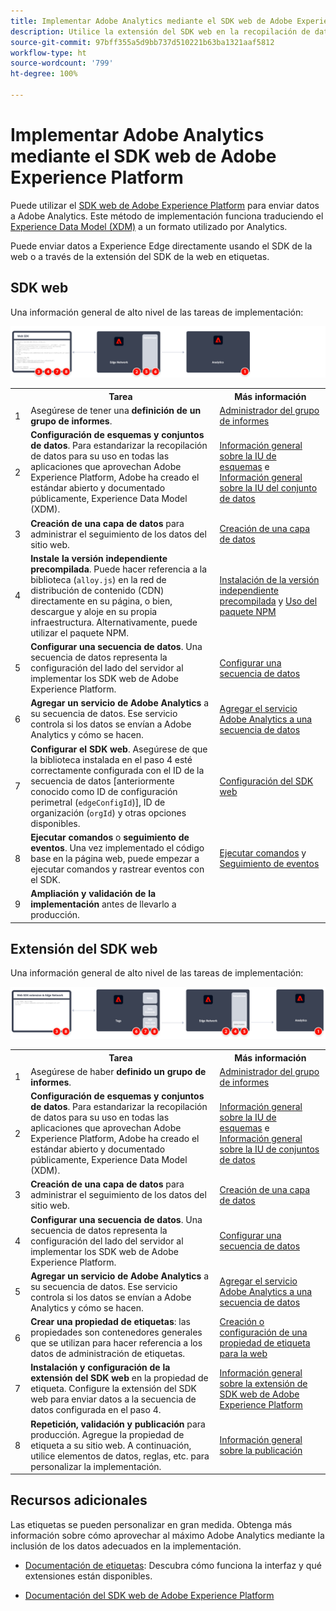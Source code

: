 ```yaml
---
title: Implementar Adobe Analytics mediante el SDK web de Adobe Experience Platform
description: Utilice la extensión del SDK web en la recopilación de datos de Adobe Experience Platform para enviar datos a Adobe Analytics.
source-git-commit: 97bff355a5d9bb737d510221b63ba1321aaf5812
workflow-type: ht
source-wordcount: '799'
ht-degree: 100%

---
```


# Implementar Adobe Analytics mediante el SDK web de Adobe Experience Platform

Puede utilizar el [SDK web de Adobe Experience Platform](https://experienceleague.adobe.com/docs/experience-platform/tags/extensions/client/sdk/overview.html?lang=es) para enviar datos a Adobe Analytics. Este método de implementación funciona traduciendo el [Experience Data Model (XDM)](https://experienceleague.adobe.com/docs/experience-platform/xdm/home.html?lang=es) a un formato utilizado por Analytics.

Puede enviar datos a Experience Edge directamente usando el SDK de la web o a través de la extensión del SDK de la web en etiquetas.

## SDK web

Una información general de alto nivel de las tareas de implementación:

![Implementar Adobe Analytics usando el flujo de trabajo del SDK de la web](../../assets/websdk-annotated.png)

<table style="width:100%">

<tr>
<th style="width:5%"></th><th style="width:60%"><b>Tarea</b></th><th style="width:35%"><b>Más información</b></th>
</tr>

<tr>
<td>1</td>
<td>Asegúrese de tener una <b>definición de un grupo de informes</b>.</td>
<td><a href="../../../admin/admin/c-manage-report-suites/report-suites-admin.md">Administrador del grupo de informes</a></td>
</tr>

<tr>
<td>2</td>
<td><b>Configuración de esquemas y conjuntos de datos</b>. Para estandarizar la recopilación de datos para su uso en todas las aplicaciones que aprovechan Adobe Experience Platform, Adobe ha creado el estándar abierto y documentado públicamente, Experience Data Model (XDM).</td>
<td><a href="https://experienceleague.adobe.com/docs/experience-platform/xdm/ui/overview.html?lang=es">Información general sobre la IU de esquemas</a> e <a href="https://experienceleague.adobe.com/docs/experience-platform/catalog/datasets/user-guide.html?lang=es">Información general sobre la IU del conjunto de datos</a></td>
</tr>

<tr>
<td>3</td>
<td><b>Creación de una capa de datos</b> para administrar el seguimiento de los datos del sitio web.</td>
<td><a href="../../prepare/data-layer.md">Creación de una capa de datos</a></td>
</tr>

<tr>
<td> 4</td>
<td><b>Instale la versión independiente precompilada</b>. Puede hacer referencia a la biblioteca (<code>alloy.js</code>) en la red de distribución de contenido (CDN) directamente en su página, o bien, descargue y aloje en su propia infraestructura. Alternativamente, puede utilizar el paquete NPM.</td>
<td><a href="https://experienceleague.adobe.com/docs/experience-platform/edge/fundamentals/installing-the-sdk.html?lang=es#option-2%3A-installing-the-prebuilt-standalone-version">Instalación de la versión independiente precompilada</a> y <a href="https://experienceleague.adobe.com/docs/experience-platform/edge/fundamentals/installing-the-sdk.html?lang=es#option-3%3A-using-the-npm-package">Uso del paquete NPM</a></td>
</tr>

<tr>
<td>5</td>
<td><b>Configurar una secuencia de datos</b>. Una secuencia de datos representa la configuración del lado del servidor al implementar los SDK web de Adobe Experience Platform.</td>
<td><a href="https://experienceleague.adobe.com/docs/experience-platform/edge/datastreams/overview.html?lang=es">Configurar una secuencia de datos<a></td> 
</tr>

<td>6</td>
<td><b>Agregar un servicio de Adobe Analytics</b> a su secuencia de datos. Ese servicio controla si los datos se envían a Adobe Analytics y cómo se hacen.</td>
<td><a href="https://experienceleague.adobe.com/docs/experience-platform/edge/datastreams/configure.html?lang=es#analytics">Agregar el servicio Adobe Analytics a una secuencia de datos</a></td>
</tr>

<tr>
<td>7</td>
<td><b>Configurar el SDK web</b>. Asegúrese de que la biblioteca instalada en el paso 4 esté correctamente configurada con el ID de la secuencia de datos [anteriormente conocido como ID de configuración perimetral (<code>edgeConfigId</code>)], ID de organización (<code>orgId</code>) y otras opciones disponibles.</td>
<td><a href="https://experienceleague.adobe.com/docs/experience-platform/edge/fundamentals/configuring-the-sdk.html?lang=es">Configuración del SDK web</a></td>
</tr>

<tr>
<td>8</td>
<td><b>Ejecutar comandos</b> o <b>seguimiento de eventos</b>. Una vez implementado el código base en la página web, puede empezar a ejecutar comandos y rastrear eventos con el SDK.
</td>
<td><a href="https://experienceleague.adobe.com/docs/experience-platform/edge/fundamentals/executing-commands.html?lang=es">Ejecutar comandos</a> y <a href="https://experienceleague.adobe.com/docs/experience-platform/edge/fundamentals/tracking-events.html?lang=es">Seguimiento de eventos</a></td>
</tr>

<tr>
<td>9</td><td><b>Ampliación y validación de la implementación</b> antes de llevarlo a producción.</td><td></td> 
</tr>
</table>


## Extensión del SDK web

Una información general de alto nivel de las tareas de implementación:

![Implementar Adobe Analytics usando el flujo de trabajo de extensión de SDK web](../../assets/websdk-extension-annotated.png)

<table style="width:100%">

<tr>
<th style="width:5%"></th><th style="width:60%"><b>Tarea</b></th><th style="width:35%"><b>Más información</b></th>
</tr>

<tr>
<td>1</td>
<td>Asegúrese de haber <b>definido un grupo de informes</b>.</td>
<td><a href="../../../admin/admin/c-manage-report-suites/report-suites-admin.md">Administrador del grupo de informes</a></td>
</tr>

<tr>
<td>2</td>
<td><b>Configuración de esquemas y conjuntos de datos</b>. Para estandarizar la recopilación de datos para su uso en todas las aplicaciones que aprovechan Adobe Experience Platform, Adobe ha creado el estándar abierto y documentado públicamente, Experience Data Model (XDM).</td>
<td><a href="https://experienceleague.adobe.com/docs/experience-platform/xdm/ui/overview.html?lang=es">Información general sobre la IU de esquemas</a> e <a href="https://experienceleague.adobe.com/docs/experience-platform/catalog/datasets/user-guide.html?lang=es">Información general sobre la IU de conjuntos de datos</a></td>
</tr>

<tr>
<td>3</td>
<td><b>Creación de una capa de datos</b> para administrar el seguimiento de los datos del sitio web.</td>
<td><a href="../../prepare/data-layer.md">Creación de una capa de datos</a></td>
</tr>

<tr>
<td>4</td>
<td><b>Configurar una secuencia de datos</b>. Una secuencia de datos representa la configuración del lado del servidor al implementar los SDK web de Adobe Experience Platform.</td>
<td><a href="https://experienceleague.adobe.com/docs/experience-platform/edge/datastreams/overview.html?lang=es">Configurar una secuencia de datos<a></td> 
</tr>

<tr>
<td>5</td> 
<td><b>Agregar un servicio de Adobe Analytics</b> a su secuencia de datos. Ese servicio controla si los datos se envían a Adobe Analytics y cómo se hacen.</td>
<td><a href="https://experienceleague.adobe.com/docs/experience-platform/edge/datastreams/configure.html?lang=es#analytics">Agregar el servicio Adobe Analytics a una secuencia de datos</a></td>
</tr>

<tr>
<td>6</td>
<td><b>Crear una propiedad de etiquetas</b>: las propiedades son contenedores generales que se utilizan para hacer referencia a los datos de administración de etiquetas.</td>
<td><a href="https://experienceleague.adobe.com/docs/experience-platform/tags/admin/companies-and-properties.html?lang=es#for-web">Creación o configuración de una propiedad de etiqueta para la web</a></td>
</tr>

<tr>
<td>7</td> 
<td><b>Instalación y configuración de la extensión del SDK web</b> en la propiedad de etiqueta. Configure la extensión del SDK web para enviar datos a la secuencia de datos configurada en el paso 4.</td>
<td><a href="https://experienceleague.adobe.com/docs/experience-platform/tags/extensions/client/sdk/overview.html?lang=es">Información general sobre la extensión de SDK web de Adobe Experience Platform</a></td>
</tr>

<tr>
<td>8</td>
<td><b>Repetición, validación y publicación</b> para producción. Agregue la propiedad de etiqueta a su sitio web. A continuación, utilice elementos de datos, reglas, etc. para personalizar la implementación.</td>
<td><a href="https://experienceleague.adobe.com/docs/experience-platform/tags/publish/overview.html?lang=es">Información general sobre la publicación</a></td>
</tr>

</table>


## Recursos adicionales

Las etiquetas se pueden personalizar en gran medida. Obtenga más información sobre cómo aprovechar al máximo Adobe Analytics mediante la inclusión de los datos adecuados en la implementación.

- [Documentación de etiquetas](https://experienceleague.adobe.com/docs/experience-platform/tags/home.html?lang=es#): Descubra cómo funciona la interfaz y qué extensiones están disponibles.

- [Documentación del SDK web de Adobe Experience Platform](https://experienceleague.adobe.com/docs/web-sdk.html?lang=es)

